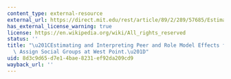 ```yaml
---
content_type: external-resource
external_url: https://direct.mit.edu/rest/article/89/2/289/57685/Estimating-and-Interpreting-Peer-and-Role-Model
has_external_license_warning: true
license: https://en.wikipedia.org/wiki/All_rights_reserved
status: ''
title: "\u201CEstimating and Interpreting Peer and Role Model Effects from Randomly\
  \ Assign Social Groups at West Point.\u201D"
uid: 8d3c9d65-d7e1-4bae-8231-ef92da209cd9
wayback_url: ''
---
```

